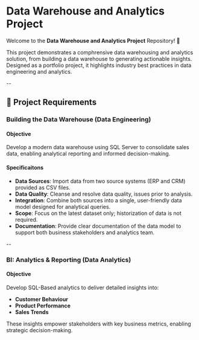 # Data Warehouse and Analytics Project

Welcome to the **Data Warehouse and Analytics Project** Repository! 🚀

This project demonstrates a comphrensive data warehousing and analytics solution, from building a data warehouse to generating actionable insights. Designed as a portfolio project, it highlights industry best practices in data engineering and analytics. 

-- 

## 🚀 Project Requirements 

### Building the Data Warehouse (Data Engineering) 

#### Objective 
Develop a modern data warehouse using SQL Server to consolidate sales data, enabling analytical reporting and informed decision-making. 

#### Specificaitons 
- **Data Sources**: Import data from two source systems (ERP and CRM) provided as CSV files.
- **Data Quality**: Cleanse and resolve data quality, issues prior to analysis.
- **Integration**: Combine both sources into a single, user-friendly data model designed for analytical queries.
- **Scope**: Focus on the latest dataset only; historization of data is not required. 
- **Documentation**: Provide clear documentation of the data model to support both business stakeholders and analytics team.

-- 
### BI: Analytics & Reporting (Data Analytics) 

#### Objective 
Develop SQL-Based analytics to deliver detailed insights into: 
- **Customer Behaviour**
- **Product Performance**
- **Sales Trends**

These insights empower stakeholders with key business metrics, enabling strategic decision-making. 
